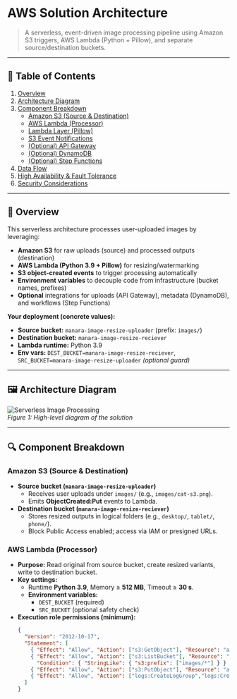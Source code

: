 # AWS Solution Architecture

> A serverless, event-driven image processing pipeline using Amazon S3 triggers, AWS Lambda (Python + Pillow), and separate source/destination buckets.

---

## 📖 Table of Contents
1. [Overview](#overview)  
2. [Architecture Diagram](#architecture-diagram)  
3. [Component Breakdown](#component-breakdown)  
   - [Amazon S3 (Source & Destination)](#amazon-s3-source--destination)  
   - [AWS Lambda (Processor)](#aws-lambda-processor)  
   - [Lambda Layer (Pillow)](#lambda-layer-pillow)  
   - [S3 Event Notifications](#s3-event-notifications)  
   - [(Optional) API Gateway](#optional-api-gateway)  
   - [(Optional) DynamoDB](#optional-dynamodb)  
   - [(Optional) Step Functions](#optional-step-functions)  
4. [Data Flow](#data-flow)  
5. [High Availability & Fault Tolerance](#high-availability--fault-tolerance)  
6. [Security Considerations](#security-considerations)  

---

<a id="overview"></a>
## 📌 Overview

This serverless architecture processes user-uploaded images by leveraging:

- **Amazon S3** for raw uploads (source) and processed outputs (destination)  
- **AWS Lambda (Python 3.9 + Pillow)** for resizing/watermarking  
- **S3 object-created events** to trigger processing automatically  
- **Environment variables** to decouple code from infrastructure (bucket names, prefixes)  
- **Optional** integrations for uploads (API Gateway), metadata (DynamoDB), and workflows (Step Functions)

**Your deployment (concrete values):**
- **Source bucket:** `manara-image-resize-uploader` (prefix: `images/`)  
- **Destination bucket:** `manara-image-resize-reciever`  
- **Lambda runtime:** Python 3.9  
- **Env vars:** `DEST_BUCKET=manara-image-resize-reciever`, `SRC_BUCKET=manara-image-resize-uploader` *(optional guard)*

---

<a id="architecture-diagram"></a>
## 🖼️ Architecture Diagram
![Serverless Image Processing](architecture-diagram.png)  
*Figure 1: High-level diagram of the solution*

---

<a id="component-breakdown"></a>
## 🔍 Component Breakdown

<a id="amazon-s3-source--destination"></a>
### Amazon S3 (Source & Destination)
- **Source bucket (`manara-image-resize-uploader`)**  
  - Receives user uploads under `images/` (e.g., `images/cat-s3.png`).  
  - Emits **ObjectCreated:Put** events to Lambda.  
- **Destination bucket (`manara-image-resize-reciever`)**  
  - Stores resized outputs in logical folders (e.g., `desktop/`, `tablet/`, `phone/`).  
  - Block Public Access enabled; access via IAM or presigned URLs.

<a id="aws-lambda-processor"></a>
### AWS Lambda (Processor)
- **Purpose:** Read original from source bucket, create resized variants, write to destination bucket.  
- **Key settings:**  
  - Runtime **Python 3.9**, Memory ≥ **512 MB**, Timeout ≥ **30 s**.  
  - **Environment variables:**  
    - `DEST_BUCKET` (required)  
    - `SRC_BUCKET` (optional safety check)  
- **Execution role permissions (minimum):**
  ```json
  {
    "Version": "2012-10-17",
    "Statement": [
      { "Effect": "Allow", "Action": ["s3:GetObject"], "Resource": "arn:aws:s3:::manara-image-resize-uploader/*" },
      { "Effect": "Allow", "Action": ["s3:ListBucket"], "Resource": "arn:aws:s3:::manara-image-resize-uploader",
        "Condition": { "StringLike": { "s3:prefix": ["images/*"] } } },
      { "Effect": "Allow", "Action": ["s3:PutObject"], "Resource": "arn:aws:s3:::manara-image-resize-reciever/*" },
      { "Effect": "Allow", "Action": ["logs:CreateLogGroup","logs:CreateLogStream","logs:PutLogEvents"], "Resource": "*" }
    ]
  }
